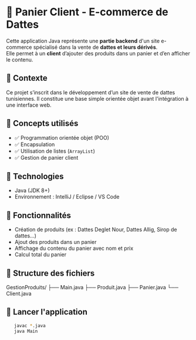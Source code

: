 # 🛒 Panier Client - E-commerce de Dattes

Cette application Java représente une **partie backend** d'un site e-commerce spécialisé dans la vente de **dattes et leurs dérivés**.  
Elle permet à un **client** d’ajouter des produits dans un panier et d’en afficher le contenu.

## 🌴 Contexte

Ce projet s’inscrit dans le développement d’un site de vente de dattes tunisiennes. Il constitue une base simple orientée objet avant l'intégration à une interface web.

## 🧱 Concepts utilisés

- ✅ Programmation orientée objet (POO)
- ✅ Encapsulation
- ✅ Utilisation de listes (`ArrayList`)
- ✅ Gestion de panier client

## 🧰 Technologies

- Java (JDK 8+)
- Environnement : IntelliJ / Eclipse / VS Code

## 🧾 Fonctionnalités

- Création de produits (ex : Dattes Deglet Nour, Dattes Allig, Sirop de dattes…)
- Ajout des produits dans un panier
- Affichage du contenu du panier avec nom et prix
- Calcul total du panier

## 📁 Structure des fichiers

GestionProduits/ ├── Main.java ├── Produit.java ├── Panier.java └── Client.java

## 🚀 Lancer l'application

```bash
   javac *.java
   java Main